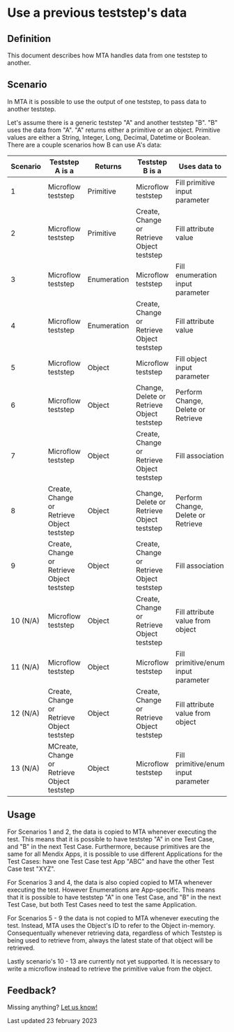 # Use a previous teststep's data

## Definition

This document describes how MTA handles data from one teststep to another.

## Scenario

In MTA it is possible to use the output of one teststep, to pass data to another teststep.

Let's assume there is a generic teststep "A" and another teststep "B". "B" uses the data from "A". "A" returns either a primitive or an object. Primitive values are either a String, Integer, Long, Decimal, Datetime or Boolean. There are a couple scenarios how B can use A's data:

| Scenario | Teststep A is a                             | Returns     | Teststep B is a                            | Uses data to                        |
| -------- | ------------------------------------------- | ----------- | ------------------------------------------ | ----------------------------------- |
| 1        | Microflow teststep                          | Primitive   | Microflow teststep                         | Fill primitive input parameter      |
| 2        | Microflow teststep                          | Primitive   | Create, Change or Retrieve Object teststep | Fill attribute value                |
| 3        | Microflow teststep                          | Enumeration | Microflow teststep                         | Fill enumeration input parameter    |
| 4        | Microflow teststep                          | Enumeration | Create, Change or Retrieve Object teststep | Fill attribute value                |
| 5        | Microflow teststep                          | Object      | Microflow teststep                         | Fill object input parameter         |
| 6        | Microflow teststep                          | Object      | Change, Delete or Retrieve Object teststep | Perform Change, Delete or Retrieve  |
| 7        | Microflow teststep                          | Object      | Create, Change or Retrieve Object teststep | Fill association                    |
| 8        | Create, Change or Retrieve Object teststep  | Object      | Change, Delete or Retrieve Object teststep | Perform Change, Delete or Retrieve  |
| 9        | Create, Change or Retrieve Object teststep  | Object      | Create, Change or Retrieve Object teststep | Fill association                    |
| 10 (N/A) | Microflow teststep                          | Object      | Create, Change or Retrieve Object teststep | Fill attribute value from object    |
| 11 (N/A) | Microflow teststep                          | Object      | Microflow teststep                         | Fill primitive/enum input parameter |
| 12 (N/A) | Create, Change or Retrieve Object teststep  | Object      | Create, Change or Retrieve Object teststep | Fill attribute value from object    |
| 13 (N/A) | MCreate, Change or Retrieve Object teststep | Object      | Microflow teststep                         | Fill primitive/enum input parameter |

## Usage

For Scenarios 1 and 2, the data is copied to MTA whenever executing the test. This means that it is possible to have teststep "A" in one Test Case, and "B" in the next Test Case.
Furthermore, because primitives are the same for all Mendix Apps, it is possible to use different Applications for the Test Cases: have one Test Case test App "ABC" and have the other Test Case test "XYZ". 

For Scenarios 3 and 4, the data is also copied copied to MTA whenever executing the test. However Enumerations are App-specific. This means that it is possible to have teststep "A" in one Test Case, and "B" in the next Test Case, but both Test Cases need to test the same Application.

For Scenarios 5 - 9 the data is not copied to MTA whenever executing the test. Instead, MTA uses the Object's ID to refer to the Object in-memory. Consequentually whenever retrieving data, regardless of which Teststep is being used to retrieve from, always the latest state of that object will be retrieved.

Lastly scenario's 10 - 13 are currently not yet supported. It is necessary to write a microflow instead to retrieve the primitive value from the object.

## Feedback?
Missing anything? [Let us know!](mailto:support@menditect.com)

Last updated 23 february 2023